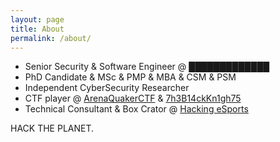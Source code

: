 ```yaml
---
layout: page
title: About
permalink: /about/
---
```


- Senior Security & Software Engineer @ █████████████
- PhD Candidate & MSc & PMP & MBA & CSM & PSM
- Independent CyberSecurity Researcher
- CTF player @ [ArenaQuakerCTF](https://arenaquakerctf.github.io/) & [7h3B14ckKn1gh75](https://github.com/7h3-B14ck-Kn1gh75)
- Technical Consultant & Box Crator @ [Hacking eSports](https://www.hackingesports.com.br/)

HACK THE PLANET.
